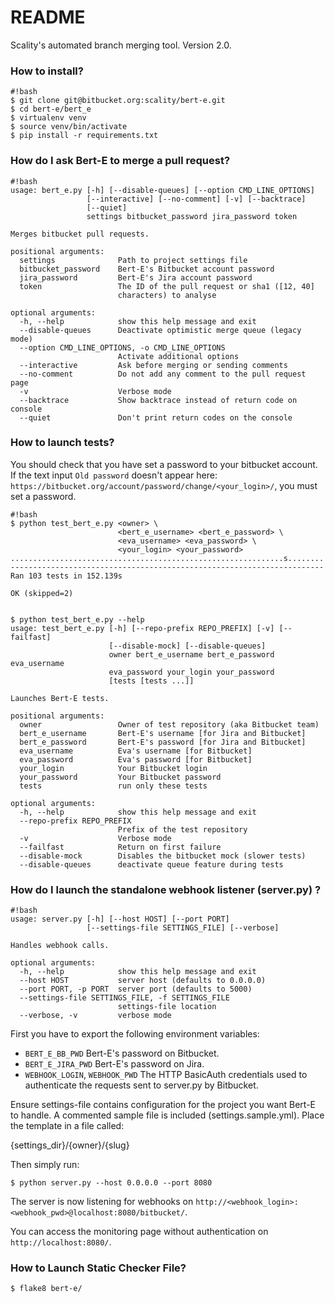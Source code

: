 # README #

Scality's automated branch merging tool. Version 2.0.

### How to install? ###

```
#!bash
$ git clone git@bitbucket.org:scality/bert-e.git
$ cd bert-e/bert_e
$ virtualenv venv
$ source venv/bin/activate
$ pip install -r requirements.txt
```

### How do I ask Bert-E to merge a pull request? ###

```
#!bash
usage: bert_e.py [-h] [--disable-queues] [--option CMD_LINE_OPTIONS]
                 [--interactive] [--no-comment] [-v] [--backtrace] 
                 [--quiet]
                 settings bitbucket_password jira_password token

Merges bitbucket pull requests.

positional arguments:
  settings              Path to project settings file
  bitbucket_password    Bert-E's Bitbucket account password
  jira_password         Bert-E's Jira account password
  token                 The ID of the pull request or sha1 ([12, 40]
                        characters) to analyse

optional arguments:
  -h, --help            show this help message and exit
  --disable-queues      Deactivate optimistic merge queue (legacy mode)
  --option CMD_LINE_OPTIONS, -o CMD_LINE_OPTIONS
                        Activate additional options
  --interactive         Ask before merging or sending comments
  --no-comment          Do not add any comment to the pull request page
  -v                    Verbose mode
  --backtrace           Show backtrace instead of return code on console
  --quiet               Don't print return codes on the console

```

### How to launch tests? ###

You should check that you have set a password to your bitbucket account.
If the text input `Old password` doesn't appear here:
`https://bitbucket.org/account/password/change/<your_login>/`, you must set a password.

```
#!bash
$ python test_bert_e.py <owner> \
                        <bert_e_username> <bert_e_password> \
                        <eva_username> <eva_password> \
                        <your_login> <your_password>
.............................................................s........
----------------------------------------------------------------------
Ran 103 tests in 152.139s

OK (skipped=2)


$ python test_bert_e.py --help
usage: test_bert_e.py [-h] [--repo-prefix REPO_PREFIX] [-v] [--failfast]
                      [--disable-mock] [--disable-queues]
                      owner bert_e_username bert_e_password eva_username
                      eva_password your_login your_password
                      [tests [tests ...]]

Launches Bert-E tests.

positional arguments:
  owner                 Owner of test repository (aka Bitbucket team)
  bert_e_username       Bert-E's username [for Jira and Bitbucket]
  bert_e_password       Bert-E's password [for Jira and Bitbucket]
  eva_username          Eva's username [for Bitbucket]
  eva_password          Eva's password [for Bitbucket]
  your_login            Your Bitbucket login
  your_password         Your Bitbucket password
  tests                 run only these tests

optional arguments:
  -h, --help            show this help message and exit
  --repo-prefix REPO_PREFIX
                        Prefix of the test repository
  -v                    Verbose mode
  --failfast            Return on first failure
  --disable-mock        Disables the bitbucket mock (slower tests)
  --disable-queues      deactivate queue feature during tests
```

### How do I launch the standalone webhook listener (server.py) ?

```
#!bash
usage: server.py [-h] [--host HOST] [--port PORT]
                 [--settings-file SETTINGS_FILE] [--verbose]

Handles webhook calls.

optional arguments:
  -h, --help            show this help message and exit
  --host HOST           server host (defaults to 0.0.0.0)
  --port PORT, -p PORT  server port (defaults to 5000)
  --settings-file SETTINGS_FILE, -f SETTINGS_FILE
                        settings-file location
  --verbose, -v         verbose mode
```

First you have to export the following environment variables:

* `BERT_E_BB_PWD` Bert-E's password on Bitbucket.
* `BERT_E_JIRA_PWD` Bert-E's password on Jira.
* `WEBHOOK_LOGIN`, `WEBHOOK_PWD` The HTTP BasicAuth credentials used to
  authenticate the requests sent to server.py by Bitbucket.

Ensure settings-file contains configuration for the project you want
Bert-E to handle. A commented sample file is included (settings.sample.yml).
Place the template in a file called:

{settings_dir}/{owner}/{slug}

Then simply run:

```
$ python server.py --host 0.0.0.0 --port 8080
```

The server is now listening for webhooks on
`http://<webhook_login>:<webhook_pwd>@localhost:8080/bitbucket/`.

You can access the monitoring page without authentication on
`http://localhost:8080/`.


### How to Launch Static Checker File?

```
$ flake8 bert-e/
```

